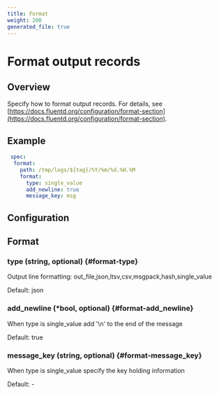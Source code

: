 ```yaml
---
title: Format
weight: 200
generated_file: true
---
```


# Format output records
## Overview
 Specify how to format output records. For details, see [https://docs.fluentd.org/configuration/format-section](https://docs.fluentd.org/configuration/format-section).

## Example
```yaml
 spec:
  format:
    path: /tmp/logs/${tag}/%Y/%m/%d.%H.%M
    format:
      type: single_value
      add_newline: true
      message_key: msg
```

## Configuration
## Format

### type (string, optional) {#format-type}

Output line formatting: out_file,json,ltsv,csv,msgpack,hash,single_value  

Default:  json

### add_newline (*bool, optional) {#format-add_newline}

When type is single_value add '\n' to the end of the message  

Default:  true

### message_key (string, optional) {#format-message_key}

When type is single_value specify the key holding information 

Default: -


